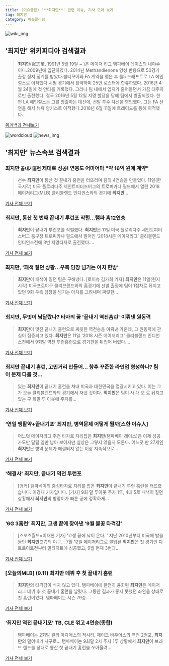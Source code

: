 ```yaml
---
title: (이슈클립) '**최지만**' 관련 이슈, 기사 모아 보기
tag: 최지만
category: 이슈클리핑
---
```

![wiki_img](https://user-images.githubusercontent.com/42597476/44503234-41136a80-a6d0-11e8-9071-6fc6418eafe4.png)
## **'**최지만**'** 위키피디아 검색결과
>**최지만**(崔志萬, 1991년 5월 19일 ~ )은 메이저 리그 탬파베이 레이스의 내야수이다.2009년에 입단하였다. 2014년 Methandienone 양성 반응으로 50경기 출장 정지 징계를 받았다.볼티모어와 FA 계약을 맺은 후 룰5 드래프트로 LA 에인절스로 이적했다.시범 경기에서 활약하며 25인 로스터에 합류하였다. 2016년 4월 24일에 첫 안타를 기록했다. 그러나 팀 내에서 입지가 줄어들면서 가끔 대주자로만 출전했다. 결국 2016년 5월 12일 지명 할당을 당해 팀에서 방출되었다. 한편 LA 에인절스는 그를 방출하는 대신에, 선발 투수 챠신을 영입했다. 그는 FA 선언을 해서 뉴욕 양키스로 이적했다.2018년 6월 11일에 트레이드를 통해 이적했다.

<a href="https://ko.wikipedia.org/wiki/최지만" target="_blank">위키백과 전체보기</a>

![wordcloud](https://s3.ap-northeast-2.amazonaws.com/lyrics101-wordcloud/2018-09-11-1536648981.png)
![news_img](https://user-images.githubusercontent.com/42597476/44507050-1206f400-a6e4-11e8-8d98-7ffbfebb353f.png)
## **'**최지만**'** 뉴스속보 검색결과
### **최지만** `끝내기홈런` 제대로 성공! 연봉도 어마어마 "약 16억 원에 계약"

>선수 **최지만**이 통산 첫 끝내기 홈런을 터뜨리며 팀의 4연승을 만들었다. 11일(한국시각) 미국 플로리다주 세인트피터즈버그의 트로피카나 필드에서 열린 2018 메이저리그(MLB) 클리블랜드 인디언스와의 경기에 **최지만**...

<a href="http://joynews.inews24.com/php/news_view.php?g_menu=702500&g_serial=1124912&rrf=nv" target="_blank">기사 전체 보기</a>

### **최지만**, 통산 첫 번째 끝내기 투런포 작렬...탬파 홈12연승

>**최지만**이 끝내기 투런포를 작렬했다.   **최지만**은 11일 미국 플로리다주 세인트피터스버그 홈구장 트로피카나 필드에서 벌어진 ‘2018시즌 메이저리그’ 클리블랜드 인디언스전에 3번 지명타자로 출전했다....

<a href="http://www.osen.co.kr/article/G1110986773" target="_blank">기사 전체 보기</a>

### **최지만**, '패색 짙던 상황...우측 담장 넘기는 아치 한방'

>**최지만**이 패색이 짙던 팀은 구해냈다. [로이슈 김가희 기자] **최지만**은 11일(현지시각) 미국프로야구 클리브랜드와의 홈경기에 선발 출장에 팀이 1점차로 뒤지고 있던 9회 우측 담장을 넘기는 아치를 그려내며 짜릿한...

<a href="http://www.lawissue.co.kr/view.php?ud=2018091112554222422d12411ff9_12" target="_blank">기사 전체 보기</a>

### **최지만**, 무엇이 남달랐나? 타자의 꿈 '끝내기 역전홈런' 이뤄낸 원동력

>**최지만**이 멋진 끝내기 홈런으로 짜릿한 역전승을 이뤄낸 가운데, 그 원동력에 관심이 집중되고 있다. **최지만**은 11일 '2018 시즌 메이저리그' 클리블랜드 인디언스전에서 9회말 역전 투런홈런으로 경기판을 뒤집어 버렸다....

<a href="http://www.gukjenews.com/news/articleView.html?idxno=989733" target="_blank">기사 전체 보기</a>

### **최지만** 끝내기 홈런, 고민거리 만들어... 향후 꾸준한 라인업 형성하나? 팀 이 문제 다룰 것...

>있는 **최지만**이 끝내기 홈런을 쳐내 미국과 대한민국을 열광시키고 있다. 이는 그가 오늘 클리블랜드와의 경기에서 쳐낸 것이다. **최지만**은 팀이 사 대 오 로 뒤지고 있는 구 회말 투 아웃에 주자를...

<a href="http://www.iusm.co.kr/news/articleView.html?idxno=816319" target="_blank">기사 전체 보기</a>

### ‘연일 맹활약+끝내기포’ **최지만**, 병역문제 어떻게 될까[스한 이슈人]

>어느덧 메이저리그 주전 타자로 자리잡은 **최지만**(탬파베이 레이스)은 이제 성공가도만 달릴 일만 남아 보이지만 실상은 그렇지 않을지 모른다. 어느덧 만 27세인 **최지만**은 병역 문제가 해결되지 않는 이상 지속적으로...

<a href="http://sports.hankooki.com/lpage/mlb/201809/sp2018091115231695810.htm" target="_blank">기사 전체 보기</a>

### '해결사' **최지만**, 끝내기 역전 투런포

>[앵커] 탬파베이의 중심타자로 자리를 잡은 **최지만**이 끝내기 투런 홈런을 터뜨렸습니다. 이경재 기자입니다. [기자] 9회 말 투아웃 주자 1루, 4대 5로 패색이 짙던 상황에서 **최지만**의 방망이가 빠른 공에 정확하게...

<a href="http://www.ytn.co.kr/_ln/0107_201809111519265117" target="_blank">기사 전체 보기</a>

### ‘6G 3홈런’ **최지만**, 고생 끝에 찾아낸 ‘9월 불꽃 타격감’

>[스포츠월드=이재현 기자] ‘고생 끝에 낙이 온다. ’ 지난 2010년부터 미국에 발을 들인 **최지만**(27)의 야구... 7월 12일 메이저리그로 콜업된 **최지만**은 첫 경기인 디트로이트전부터 멀티히트에 성공했고, 9월 현재 3번과...

<a href="http://www.sportsworldi.com/content/html/2018/09/11/20180911669049.html" target="_blank">기사 전체 보기</a>

### [오늘의MLB] (9.11) **최지만** 데뷔 후 첫 끝내기 홈런

>**최지만**의 타격감이 식지 않고 있다. 탬파베이에 완전히 융화된 **최지만**은 메이저리그 데뷔 후 첫 끝내기 홈런을 날렸다. 그동안 결과가 좋지 못했던 좌완을 상대로 친 홈런이었다. 탬파베이는 시즌 79승....

<a href="http://sports.news.naver.com/wbaseball/news/read.nhn?oid=460&aid=0000000913" target="_blank">기사 전체 보기</a>

### ‘**최지만** 역전 끝내기포’ TB, CLE 꺾고 4연승(종합)

>탬파베이는 2회말 윌리 아다메스의 적시타, 제이크 바우어스의 역전 2점포, **최지만**의 밀어내기 사구로... 탬파베이는 9회말 2사 주자 1루 상황에서 **최지만**이 브래드 핸드를 상대로 통산 첫 끝내기 홈런을 쏘아올려...

<a href="http://www.newsen.com/news_view.php?uid=201809110930521040" target="_blank">기사 전체 보기</a>


